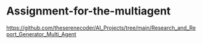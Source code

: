 # Assignment-for-the-multiagent


https://github.com/theserenecoder/AI_Projects/tree/main/Research_and_Report_Generator_Multi_Agent
